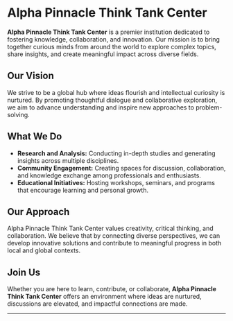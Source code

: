 # Alpha Pinnacle Think Tank Center

**Alpha Pinnacle Think Tank Center** is a premier institution dedicated to fostering knowledge, collaboration, and innovation. Our mission is to bring together curious minds from around the world to explore complex topics, share insights, and create meaningful impact across diverse fields.

## Our Vision
We strive to be a global hub where ideas flourish and intellectual curiosity is nurtured. By promoting thoughtful dialogue and collaborative exploration, we aim to advance understanding and inspire new approaches to problem-solving.

## What We Do
- **Research and Analysis:** Conducting in-depth studies and generating insights across multiple disciplines.  
- **Community Engagement:** Creating spaces for discussion, collaboration, and knowledge exchange among professionals and enthusiasts.  
- **Educational Initiatives:** Hosting workshops, seminars, and programs that encourage learning and personal growth.  

## Our Approach
Alpha Pinnacle Think Tank Center values creativity, critical thinking, and collaboration. We believe that by connecting diverse perspectives, we can develop innovative solutions and contribute to meaningful progress in both local and global contexts.

## Join Us
Whether you are here to learn, contribute, or collaborate, **Alpha Pinnacle Think Tank Center** offers an environment where ideas are nurtured, discussions are elevated, and impactful connections are made.

---

